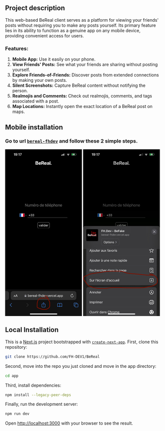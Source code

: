 ## Project description
This web-based BeReal client serves as a platform for viewing your friends' posts without requiring you to make any posts yourself. Its primary feature lies in its ability to function as a genuine app on any mobile device, providing convenient access for users.

### Features:
1. **Mobile App:** Use it easily on your phone.
2. **View Friends' Posts:** See what your friends are sharing without posting yourself.
3. **Explore Friends-of-Friends:** Discover posts from extended connections by making your own posts.
4. **Silent Screenshots:** Capture BeReal content without notifying the person.
5. **Realmojis and Comments:** Check out realmojis, comments, and tags associated with a post.
6. **Map Locations:** Instantly open the exact location of a BeReal post on maps.

## Mobile installation
### Go to url [`bereal-fhdev`](https://bereal-fhdev.vercel.app) and follow these 2 simple steps.    
<img src="images/step1.jpeg" alt="Step 1" width="250" /> <img src="images/step2.jpeg" alt="Step 2" width="250" />

## Local Installation
This is a [Next.js](https://nextjs.org/) project bootstrapped with [`create-next-app`](https://github.com/vercel/next.js/tree/canary/packages/create-next-app).
First, clone this repository:
```bash
git clone https://github.com/FH-DEV1/BeReal
```

Second, move into the repo you just cloned and move in the app directory:
```bash
cd app
```

Third, install dependencies:
```bash
npm install --legacy-peer-deps
```

Finally, run the development server:
```bash
npm run dev
```

Open [http://localhost:3000](http://localhost:3000) with your browser to see the result.
